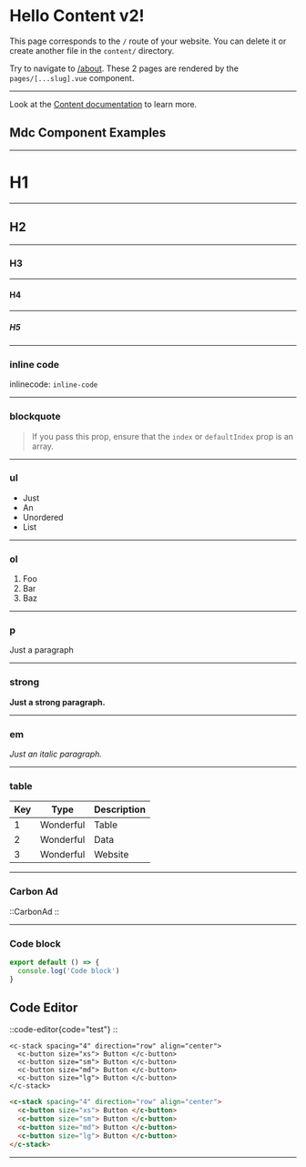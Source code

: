 # Hello Content v2!

This page corresponds to the `/` route of your website. You can delete it or create another file in the `content/` directory.

Try to navigate to [/about](/about). These 2 pages are rendered by the `pages/[...slug].vue` component.

---

Look at the [Content documentation](https://content-v2.nuxtjs.org/) to learn more.

## Mdc Component Examples

---

# H1

---

## H2

---

### H3 

---

#### H4

---


##### H5

---

### inline code

inlinecode: `inline-code`

---

### blockquote

> If you pass this prop, ensure that the `index` or `defaultIndex` prop is an
> array.

---

### ul

- Just
- An
- Unordered
- List

---

### ol

1. Foo
2. Bar
3. Baz

---

### p

Just a paragraph

---

### strong

**Just a strong paragraph.**

---

### em

_Just an italic paragraph._

---

### table

| Key | Type      | Description |
| --- | --------- | ----------- |
| 1   | Wonderful | Table       |
| 2   | Wonderful | Data        |
| 3   | Wonderful | Website     |

---

### Carbon Ad

::CarbonAd
::

---

### Code block

```javascript
export default () => {
  console.log('Code block')
}
```

## Code Editor

::code-editor{code="<CButton>test</CButton>"}
::

```html:live
<c-stack spacing="4" direction="row" align="center">
  <c-button size="xs"> Button </c-button>
  <c-button size="sm"> Button </c-button>
  <c-button size="md"> Button </c-button>
  <c-button size="lg"> Button </c-button>
</c-stack>
```

```html
<c-stack spacing="4" direction="row" align="center">
  <c-button size="xs"> Button </c-button>
  <c-button size="sm"> Button </c-button>
  <c-button size="md"> Button </c-button>
  <c-button size="lg"> Button </c-button>
</c-stack>
```

---